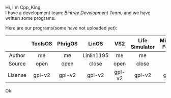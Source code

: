 Hi, I'm Cpp_King.  
I have a development team: *Bintree Development Team*, and we have written some programs.

Here are our programs(some have not uploaded yet):

|        | ToolsOS | PhrigOS | LinOS | VS2 | Life Simulator | Minecraft Forever |
| :----: | :-----: | :-----: | :---: | :-: | :------------: | :---------------: |
| Author | me | me | Linlin1195 | me | me | me |
| Source | open | open | close | open | close | open |
| Lisense | gpl-v2 | gpl-v2 | gpl-v2 | gpl-v2 | gpl-v2 | gpl-v2 |

Ok.
